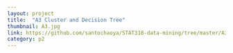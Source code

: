 ```yaml
---
layout: project
title:  "A3 Cluster and Decision Tree"
thumbnail: A3.jpg
link: https://github.com/santochaoya/STAT318-data-mining/tree/master/A3
category: p2
---
```

